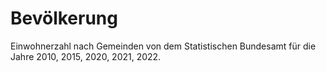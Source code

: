 # Bevölkerung

Einwohnerzahl nach Gemeinden von dem Statistischen Bundesamt für die Jahre
2010, 2015, 2020, 2021, 2022.
